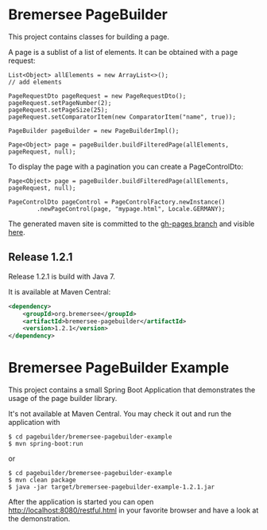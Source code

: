 # Bremersee PageBuilder
This project contains classes for building a page.

A page is a sublist of a list of elements. It can be obtained with a page request:

```
List<Object> allElements = new ArrayList<>();
// add elements

PageRequestDto pageRequest = new PageRequestDto();
pageRequest.setPageNumber(2);
pageRequest.setPageSize(25);
pageRequest.setComparatorItem(new ComparatorItem("name", true));

PageBuilder pageBuilder = new PageBuilderImpl();

Page<Object> page = pageBuilder.buildFilteredPage(allElements, pageRequest, null);
```

To display the page with a pagination you can create a PageControlDto:
```
Page<Object> page = pageBuilder.buildFilteredPage(allElements, pageRequest, null);

PageControlDto pageControl = PageControlFactory.newInstance()
        .newPageControl(page, "mypage.html", Locale.GERMANY);
```

The generated maven site is committed to the [gh-pages branch](https://github.com/bremersee/pagebuilder/tree/gh-pages) and visible [here](http://bremersee.github.io/pagebuilder/).

## Release 1.2.1
Release 1.2.1 is build with Java 7.

It is available at Maven Central:
```xml
<dependency>
    <groupId>org.bremersee</groupId>
    <artifactId>bremersee-pagebuilder</artifactId>
    <version>1.2.1</version>
</dependency>
```

# Bremersee PageBuilder Example
This project contains a small Spring Boot Application that demonstrates the usage of the page builder library.

It's not available at Maven Central. You may check it out and run the application with
```
$ cd pagebuilder/bremersee-pagebuilder-example
$ mvn spring-boot:run
```
or
```
$ cd pagebuilder/bremersee-pagebuilder-example
$ mvn clean package
$ java -jar target/bremersee-pagebuilder-example-1.2.1.jar
```
After the application is started you can open [http://localhost:8080/restful.html](http://localhost:8080/restful.html) in your favorite browser and have a look at the demonstration.
